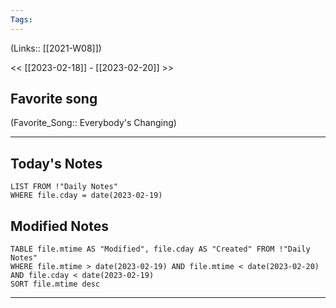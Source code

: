 ```yaml
---
Tags:
---
```

(Links:: [[2021-W08]])

<< [[2023-02-18]] - [[2023-02-20]] >>
## Favorite song
(Favorite_Song:: Everybody's Changing)
___
## Today's Notes
```dataview
LIST FROM !"Daily Notes"
WHERE file.cday = date(2023-02-19)
```
## Modified Notes
```dataview
TABLE file.mtime AS "Modified", file.cday AS "Created" FROM !"Daily Notes" 
WHERE file.mtime > date(2023-02-19) AND file.mtime < date(2023-02-20) AND file.cday < date(2023-02-19)
SORT file.mtime desc
```
___
